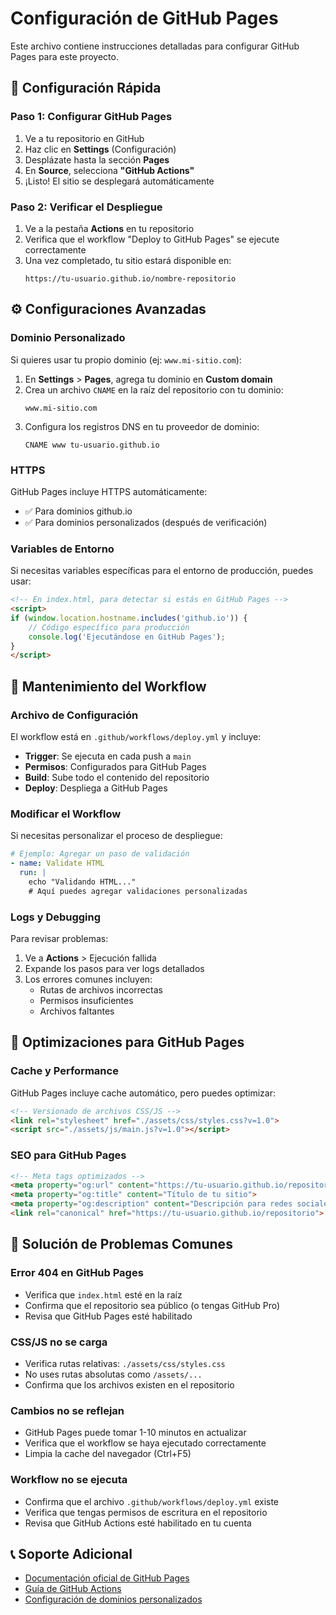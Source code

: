 # Configuración de GitHub Pages

Este archivo contiene instrucciones detalladas para configurar GitHub Pages para este proyecto.

## 🚀 Configuración Rápida

### Paso 1: Configurar GitHub Pages

1. Ve a tu repositorio en GitHub
2. Haz clic en **Settings** (Configuración)
3. Desplázate hasta la sección **Pages**
4. En **Source**, selecciona **"GitHub Actions"**
5. ¡Listo! El sitio se desplegará automáticamente

### Paso 2: Verificar el Despliegue

1. Ve a la pestaña **Actions** en tu repositorio
2. Verifica que el workflow "Deploy to GitHub Pages" se ejecute correctamente
3. Una vez completado, tu sitio estará disponible en:
   ```
   https://tu-usuario.github.io/nombre-repositorio
   ```

## ⚙️ Configuraciones Avanzadas

### Dominio Personalizado

Si quieres usar tu propio dominio (ej: `www.mi-sitio.com`):

1. En **Settings** > **Pages**, agrega tu dominio en **Custom domain**
2. Crea un archivo `CNAME` en la raíz del repositorio con tu dominio:
   ```
   www.mi-sitio.com
   ```
3. Configura los registros DNS en tu proveedor de dominio:
   ```
   CNAME www tu-usuario.github.io
   ```

### HTTPS

GitHub Pages incluye HTTPS automáticamente:
- ✅ Para dominios github.io
- ✅ Para dominios personalizados (después de verificación)

### Variables de Entorno

Si necesitas variables específicas para el entorno de producción, puedes usar:

```html
<!-- En index.html, para detectar si estás en GitHub Pages -->
<script>
if (window.location.hostname.includes('github.io')) {
    // Código específico para producción
    console.log('Ejecutándose en GitHub Pages');
}
</script>
```

## 🔧 Mantenimiento del Workflow

### Archivo de Configuración

El workflow está en `.github/workflows/deploy.yml` y incluye:

- **Trigger**: Se ejecuta en cada push a `main`
- **Permisos**: Configurados para GitHub Pages
- **Build**: Sube todo el contenido del repositorio
- **Deploy**: Despliega a GitHub Pages

### Modificar el Workflow

Si necesitas personalizar el proceso de despliegue:

```yaml
# Ejemplo: Agregar un paso de validación
- name: Validate HTML
  run: |
    echo "Validando HTML..."
    # Aquí puedes agregar validaciones personalizadas
```

### Logs y Debugging

Para revisar problemas:

1. Ve a **Actions** > Ejecución fallida
2. Expande los pasos para ver logs detallados
3. Los errores comunes incluyen:
   - Rutas de archivos incorrectas
   - Permisos insuficientes
   - Archivos faltantes

## 📱 Optimizaciones para GitHub Pages

### Cache y Performance

GitHub Pages incluye cache automático, pero puedes optimizar:

```html
<!-- Versionado de archivos CSS/JS -->
<link rel="stylesheet" href="./assets/css/styles.css?v=1.0">
<script src="./assets/js/main.js?v=1.0"></script>
```

### SEO para GitHub Pages

```html
<!-- Meta tags optimizados -->
<meta property="og:url" content="https://tu-usuario.github.io/repositorio">
<meta property="og:title" content="Título de tu sitio">
<meta property="og:description" content="Descripción para redes sociales">
<link rel="canonical" href="https://tu-usuario.github.io/repositorio">
```

## 🚨 Solución de Problemas Comunes

### Error 404 en GitHub Pages

- Verifica que `index.html` esté en la raíz
- Confirma que el repositorio sea público (o tengas GitHub Pro)
- Revisa que GitHub Pages esté habilitado

### CSS/JS no se carga

- Verifica rutas relativas: `./assets/css/styles.css`
- No uses rutas absolutas como `/assets/...`
- Confirma que los archivos existen en el repositorio

### Cambios no se reflejan

- GitHub Pages puede tomar 1-10 minutos en actualizar
- Verifica que el workflow se haya ejecutado correctamente
- Limpia la cache del navegador (Ctrl+F5)

### Workflow no se ejecuta

- Confirma que el archivo `.github/workflows/deploy.yml` existe
- Verifica que tengas permisos de escritura en el repositorio
- Revisa que GitHub Actions esté habilitado en tu cuenta

## 📞 Soporte Adicional

- [Documentación oficial de GitHub Pages](https://docs.github.com/en/pages)
- [Guía de GitHub Actions](https://docs.github.com/en/actions)
- [Configuración de dominios personalizados](https://docs.github.com/en/pages/configuring-a-custom-domain-for-your-github-pages-site)
